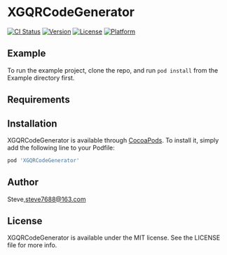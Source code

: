 # XGQRCodeGenerator

[![CI Status](https://img.shields.io/travis/steve7688@163.com/XGQRCodeGenerator.svg?style=flat)](https://travis-ci.org/steve7688@163.com/XGQRCodeGenerator)
[![Version](https://img.shields.io/cocoapods/v/XGQRCodeGenerator.svg?style=flat)](https://cocoapods.org/pods/XGQRCodeGenerator)
[![License](https://img.shields.io/cocoapods/l/XGQRCodeGenerator.svg?style=flat)](https://cocoapods.org/pods/XGQRCodeGenerator)
[![Platform](https://img.shields.io/cocoapods/p/XGQRCodeGenerator.svg?style=flat)](https://cocoapods.org/pods/XGQRCodeGenerator)

## Example

To run the example project, clone the repo, and run `pod install` from the Example directory first.

## Requirements

## Installation

XGQRCodeGenerator is available through [CocoaPods](https://cocoapods.org). To install
it, simply add the following line to your Podfile:

```ruby
pod 'XGQRCodeGenerator'
```

## Author

Steve,steve7688@163.com

## License

XGQRCodeGenerator is available under the MIT license. See the LICENSE file for more info.

